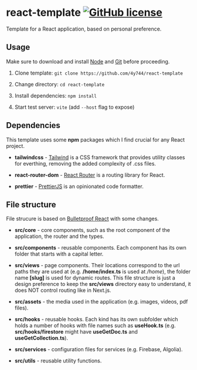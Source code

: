 # react-template [![GitHub license](https://img.shields.io/badge/license-MIT-blue.svg)](https://github.com/4y744/react-template/blob/main/LICENSE)

Template for a React application, based on personal preference.

## Usage

Make sure to download and install [Node](https://nodejs.org/en) and [Git](https://git-scm.com/) before proceeding.

1. Clone template: `git clone https://github.com/4y744/react-template`

2. Change directory: `cd react-template`

3. Install dependencies: `npm install`

4. Start test server: `vite` (add `--host` flag to expose)

## Dependencies

This template uses some **npm** packages which I find crucial for any React project.

- **tailwindcss** - [Tailwind](https://tailwindcss.com/) is a CSS framework that provides utility classes for everthing, removing the added complexity of .css files.

- **react-router-dom** - [React Router](https://reactrouter.com/en/main) is a routing library for React.

- **prettier** - [PrettierJS](https://prettier.io/) is an opinionated code formatter.

## File structure

File strucure is based on [Bulletproof React](https://github.com/alan2207/bulletproof-react/blob/master/docs/project-structure.md) with some changes.

- **src/core** - core components, such as the root component of the application, the router and the types.

- **src/components** - reusable components. Each component has its own folder that starts with a capital letter.

- **src/views** - page components. Their locations correspond to the url paths they are used at (e.g. **/home/index.ts** is used at _/home_), the folder name **[slug]** is used for dynamic routes. This file structure is just a design preference to keep the **src/views** directory easy to understand, it does NOT control routing like in Next.js.

- **src/assets** - the media used in the application (e.g. images, videos, pdf files).

- **src/hooks** - reusable hooks. Each kind has its own subfolder which holds a number of hooks with file names such as **useHook.ts** (e.g. **src/hooks/firestore** might have **useGetDoc.ts** and **useGetCollection.ts**).

- **src/services** - configuration files for services (e.g. Firebase, Algolia).

- **src/utils** - reusable utility functions.
